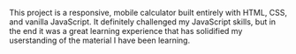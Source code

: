 This project is a responsive, mobile calculator built entirely with HTML, CSS, and vanilla JavaScript. It definitely challenged my JavaScript skills, but in the end it was a great learning experience that has solidified my userstanding of the material I have been learning. 